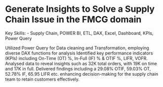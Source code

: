 # Generate Insights to Solve a Supply Chain Issue in the FMCG domain

Key Skills: - Supply Chain, POWER BI, ETL, DAX, Excel, Dashboard, KPIs, Power Query

Utilized Power Query for Data cleaning and Transformation, employing diverse DAX functions for analysis
Identified key performance indicators (KPIs) including On-Time (OT) %, In-Full (IF) % & OTIF %, LIFR, VOFR.
Analysed data to reveal insights such as 32K total orders, with 19K on time and 17K in full.
Delivered findings including a 29.08% OTIF, 59.03% OT, 52.78% IF, 65.95 LIFR etc. enhancing decision-making for the supply chain team to retain customers effectively.
